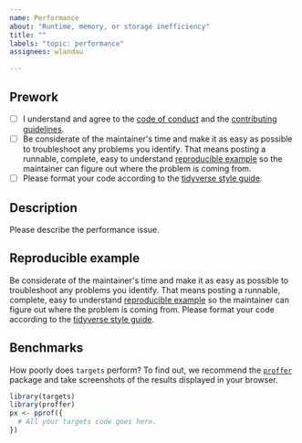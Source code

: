 ```yaml
---
name: Performance
about: "Runtime, memory, or storage inefficiency"
title: ""
labels: "topic: performance"
assignees: wlandau

---
```


## Prework

* [ ] I understand and agree to the [code of conduct](https://github.com/wlandau/targets/blob/master/CODE_OF_CONDUCT.md) and the [contributing guidelines](https://github.com/wlandau/targets/blob/master/CONTRIBUTING.md).
* [ ] Be considerate of the maintainer's time and make it as easy as possible to troubleshoot any problems you identify. That means posting a runnable, complete, easy to understand [reproducible example](https://www.tidyverse.org/help/) so the maintainer can figure out where the problem is coming from.
* [ ] Please format your code according to the [tidyverse style guide](https://style.tidyverse.org/).

## Description

Please describe the performance issue.

## Reproducible example

Be considerate of the maintainer's time and make it as easy as possible to troubleshoot any problems you identify. That means posting a runnable, complete, easy to understand [reproducible example](https://www.tidyverse.org/help/) so the maintainer can figure out where the problem is coming from. Please format your code according to the [tidyverse style guide](https://style.tidyverse.org/).

## Benchmarks

How poorly does `targets` perform? To find out, we recommend the [`proffer`](https://github.com/wlandau/proffer) package and take screenshots of the results displayed in your browser.

```r
library(targets)
library(proffer)
px <- pprof({
  # All your targets code goes here.
})
```
